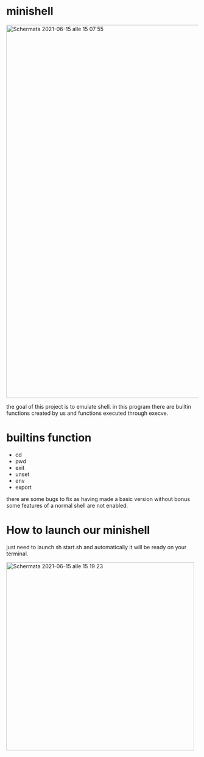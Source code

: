 # minishell

<img width="977" alt="Schermata 2021-06-15 alle 15 07 55" src="https://user-images.githubusercontent.com/61160587/122058302-c5888800-cdeb-11eb-93a8-cb214d31515c.png">

the goal of this project is to emulate shell.
in this program there are builtin functions created by us and functions executed through execve.

# builtins function
- cd
- pwd
- exit
- unset
- env
- export

there are some bugs to fix as having made a basic version without bonus 
some features of a normal shell are not enabled.

# How to launch our minishell
just need to launch sh start.sh and automatically it will be ready on your terminal.

<img width="493" alt="Schermata 2021-06-15 alle 15 19 23" src="https://user-images.githubusercontent.com/61160587/122059874-590e8880-cded-11eb-8915-2a03631f55c9.png">






